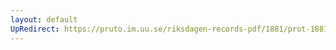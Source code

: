 ```yaml
---
layout: default
UpRedirect: https://pruto.im.uu.se/riksdagen-records-pdf/1881/prot-1881--ak--035/prot-1881--ak--035_031.pdf
---
```

